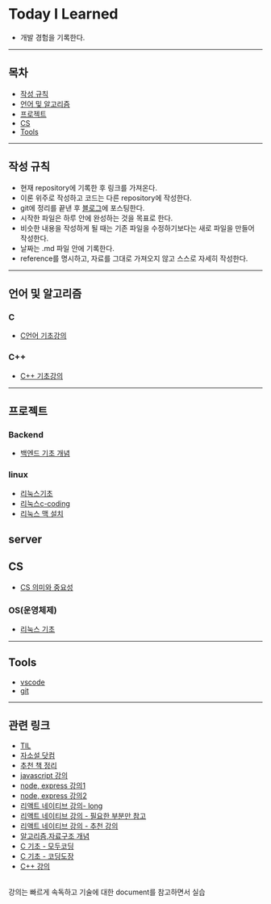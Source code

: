 # Today I Learned
* 개발 경험을 기록한다.

---

## 목차

* [작성 규칙](#작성-규칙)
* [언어 및 알고리즘](#언어-및-알고리즘)
* [프로젝트](#프로젝트)
* [CS](#CS)
* [Tools](#Tools)

---

## 작성 규칙

* 현재 repository에 기록한 후 링크를 가져온다.
* 이론 위주로 작성하고 코드는 다른 repository에 작성한다.
* git에 정리를 끝낸 후 [블로그](https://nali.tistory.com/)에 포스팅한다.
* 시작한 파일은 하루 안에 완성하는 것을 목표로 한다.
* 비슷한 내용을 작성하게 될 때는 기존 파일을 수정하기보다는 새로 파일을 만들어 작성한다.
* 날짜는 .md 파일 안에 기록한다.
* reference를 명시하고, 자료를 그대로 가져오지 않고 스스로 자세히 작성한다.

---

## 언어 및 알고리즘
### C
* [C언어 기초강의](https://github.com/defwdahyun0/TIL/blob/main/language/C/C_base.md)
### C++
* [C++ 기초강의](https://github.com/defwdahyun0/TIL/blob/main/language/C%2B%2B/C%2B%2B_base.md)

---

## 프로젝트
### Backend
* [백엔드 기초 개념](https://github.com/defwdahyun0/TIL/blob/main/Project/Backend%20/backend_base.md)
### linux
* [리눅스기초](https://github.com/defwdahyun0/TIL/blob/main/Project/linux/linux_base.md)
* [리눅스c-coding](https://github.com/defwdahyun0/TIL/blob/main/Project/linux/linux_c_coding.md)
* [리눅스 맥 설치](https://github.com/defwdahyun0/TIL/blob/main/Project/linux/linux_mac_install.md)

server
---
## CS
* [CS 의미와 중요성](https://github.com/defwdahyun0/TIL/blob/main/CS/CS.md)
### OS(운영체제)
* [리눅스 기초](https://github.com/defwdahyun0/TIL/blob/main/CS/OS/linux.md)

---
## Tools
* [vscode](https://github.com/defwdahyun0/TIL/blob/main/Tools/vscode.md)
* [git](https://github.com/defwdahyun0/TIL/blob/main/Tools/git.md)  

---
## 관련 링크
* [TIL](https://github.com/namjunemy/TIL)
* [자소설 닷컴](https://jasoseol.com/)
* [추천 책 정리](https://github.com/peterhyun1234/2021_winter_DJC/blob/main/week_1/files/recommended_books.md)
* [javascript 강의](https://opentutorials.org/course/743)
* [node, express 강의1](https://opentutorials.org/course/3332)
* [node, express 강의2](https://opentutorials.org/course/3370)
* [리액트 네이티브 강의- long](https://www.youtube.com/watch?v=9xzmAXbesaY)
* [리액트 네이티브 강의 - 필요한 부분만 참고](https://nomadcoders.co/react-native-for-beginners#start)
* [리액트 네이티브 강의 - 추천 강의](https://reactnative.dev/docs/components-and-apis)
* [알고리즘,자료구조 개념](https://ldgeao99.tistory.com/244)
* [C 기초 - 모두코딩](https://modoocode.com/231)
* [C 기초 - 코딩도장](https://dojang.io/course/view.php?id=2)
* [C++ 강의](https://www.youtube.com/playlist?list=PL4SIC1d_ab-b4zy_3FDRIiohszShOZ0PK)
<br>
강의는 빠르게 속독하고 기술에 대한 document를 참고하면서 실습
